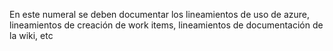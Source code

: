 En este numeral se deben documentar los lineamientos de uso de azure, lineamientos de creación de work items, lineamientos de documentación de la wiki, etc